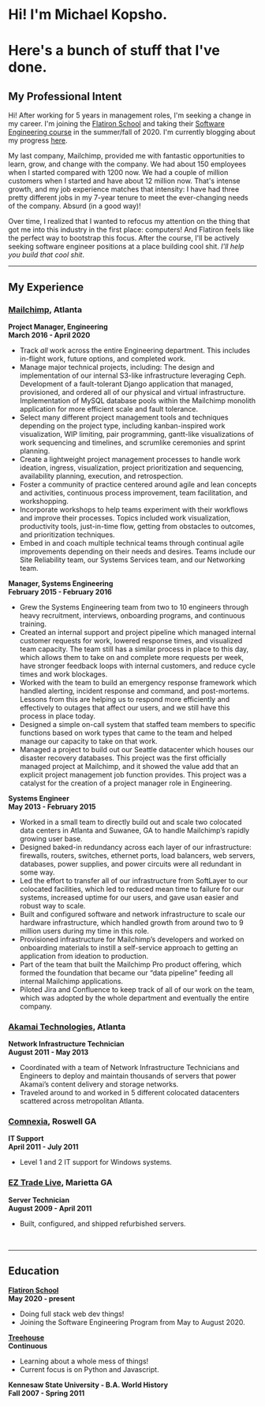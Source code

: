 # Hi! I'm Michael Kopsho. 
# Here's a bunch of stuff that I've done.
## My Professional Intent
Hi! After working for 5 years in management roles, I'm seeking a change in my career. I'm joining the [Flatiron School](https://flatironschool.com) and taking their [Software Engineering course](https://flatironschool.com/career-courses/coding-bootcamp/atlanta#curriculum) in the summer/fall of 2020. I'm currently blogging about my progress [here](./blog/flatiron-blog.html).

My last company, Mailchimp, provided me with fantastic opportunities to learn, grow, and change with the company. We had about 150 employees when I started compared with 1200 now. We had a couple of million customers when I started and have about 12 million now. That's intense growth, and my job experience matches that intensity: I have had three pretty different jobs in my 7-year tenure to meet the ever-changing needs of the company. Absurd (in a good way)!

Over time, I realized that I wanted to refocus my attention on the thing that got me into this industry in the first place: computers! And Flatiron feels like the perfect way to bootstrap this focus. After the course, I'll be actively seeking software engineer positions at a place building cool shit. _I'll help you build that cool shit_.

* * *

## My Experience

### [Mailchimp](https://mailchimp.com/), Atlanta 
**Project Manager, Engineering**<br>
**March 2016 - April 2020**
* Track _all_ work across the entire Engineering department. This includes in-flight work, future options, and completed work.
* Manage major technical projects, including:
   The design and implementation of our internal S3-like infrastructure leveraging Ceph. 
   Development of a fault-tolerant Django application that managed, provisioned, and ordered all of our physical and virtual infrastructure. 
   Implementation of MySQL database pools within the Mailchimp monolith application for more efficient scale and fault tolerance.
* Select many different project management tools and techniques depending on the project type, including kanban-inspired work visualization, WIP limiting, pair programming, gantt-like visualizations of work sequencing and timelines, and scrumlike ceremonies and sprint planning.
* Create a lightweight project management processes to handle work ideation, ingress, visualization, project prioritization and sequencing, availability planning, execution, and retrospection.
* Foster a community of practice centered around agile and lean concepts and activities, continuous process improvement, team facilitation, and workshopping.
* Incorporate workshops to help teams experiment with their workflows and improve their processes. Topics included work visualization, productivity tools, just-in-time flow, getting from obstacles to outcomes, and prioritization techniques.
* Embed in and coach multiple technical teams through continual agile improvements depending on their needs and desires. Teams include our Site Reliability team, our Systems Services team, and our Networking team.

**Manager, Systems Engineering**<br>
**February 2015 - February 2016**
* Grew the Systems Engineering team from two to 10 engineers through heavy recruitment, interviews, onboarding programs, and continuous training.
* Created an internal support and project pipeline which managed internal customer requests for work, lowered response times, and visualized team capacity. The team still has a similar process in place to this day, which allows them to take on and complete more requests per week, have stronger feedback loops with internal customers, and reduce cycle times and work blockages.
* Worked with the team to build an emergency response framework which handled alerting, incident response and command, and post-mortems. Lessons from this are helping us to respond more efficiently and effectively to outages that affect our users, and we still have this process in place today.
* Designed a simple on-call system that staffed team members to specific functions based on work types that came to the team and helped manage our capacity to take on that work.
* Managed a project to build out our Seattle datacenter which houses our disaster recovery databases. This project was the first officially managed project at Mailchimp, and it showed the value add that an explicit project management job function provides. This project was a catalyst for the creation of a project manager role in Engineering.

**Systems Engineer**<br>
**May 2013 - February 2015**
* Worked in a small team to directly build out and scale two colocated data centers in Atlanta and Suwanee, GA to handle Mailchimp’s rapidly growing user base.
* Designed baked-in redundancy across each layer of our infrastructure: firewalls, routers, switches, ethernet ports, load balancers, web servers, databases, power supplies, and power circuits were all redundant in some way.
* Led the effort to transfer all of our infrastructure from SoftLayer to our colocated facilities, which led to reduced mean time to failure for our systems, increased uptime for our users, and gave usan easier and robust way to scale.
* Built and configured software and network infrastructure to scale our hardware infrastructure, which handled growth from around two to 9 million users during my time in this role.
* Provisioned infrastructure for Mailchimp’s developers and worked on onboarding materials to instill a self-service approach to getting an application from ideation to production.
* Part of the team that built the Mailchimp Pro product offering, which formed the foundation that became our “data pipeline” feeding all internal Mailchimp applications.
* Piloted Jira and Confluence to keep track of all of our work on the team, which was adopted by the whole department and eventually the entire company.

### [Akamai Technologies](https://akamai.com/), Atlanta
**Network Infrastructure Technician**<br>
**August 2011 - May 2013**
* Coordinated with a team of Network Infrastructure Technicians and Engineers to deploy and maintain thousands of servers that power Akamai’s content delivery and storage networks.
* Traveled around to and worked in 5 different colocated datacenters scattered across metropolitan Atlanta.

### [Comnexia](https://www.comnexia.com/), Roswell GA
**IT Support**<br>
**April 2011 - July 2011**
* Level 1 and 2 IT support for Windows systems.

### [EZ Trade Live](http://www.eztradelive.com/), Marietta GA
**Server Technician**<br>
**August 2009 - April 2011**
* Built, configured, and shipped refurbished servers.
<br>

* * *

## Education
**[Flatiron School](https://flatironschool.com)**<br>
**May 2020 - present**
* Doing full stack web dev things!
* Joining the Software Engineering Program from May to August 2020.

**[Treehouse](https://teamtreehouse.com/mkopsho)**<br>
**Continuous**
* Learning about a whole mess of things!
* Current focus is on Python and Javascript.

**Kennesaw State University - B.A. World History**<br>
**Fall 2007 - Spring 2011**
